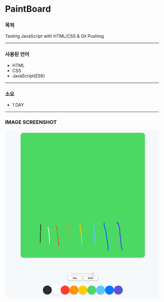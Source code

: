 # PaintBoard 

### 목적
Testing JavaScript with HTML/CSS & Git Pushing

- - -

### 사용된 언어
* HTML
* CSS 
* JavaScript(ES6)
- - -

### 소요 
* 1 DAY
- - -

 ### IMAGE SCREENSHOT

![default](https://github.com/geonhwiii/PaintBoard/blob/master/example.PNG)
